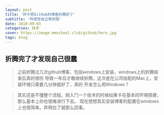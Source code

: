 ```yaml
---
layout: post
title: '终于把GitHub的博客折腾好了'
subtitle: '咋感觉自己笨的很'
date: 2018-09-03
categories: 技术
cover: https://image.mmschool.club/github/hero.jpg
tags: blog
---
```



## 折腾完了才发现自己很蠢

> 之前折腾过几次github博客，包括windows上安装，windows上的折腾结束后真的很伤
导致一年后才敢继续折腾，这次是在公司给配的Mac上，安装环境只需要几分钟就好了，真的
开发怎么用Windows？

> 其实还是不懂整个流程，刚入门一个技术的时候如果卡在基本的环境搭建，那么基本上你也很难进行下去。
现在想想其实安装博客的配置在windows上也很简单。弄明白了就那么回事。


